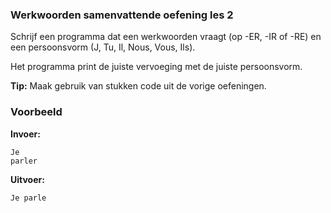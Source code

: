 ### Werkwoorden samenvattende oefening les 2
Schrijf een programma dat een werkwoorden vraagt (op -ER, -IR of -RE) en een persoonsvorm (J, Tu, Il, Nous, Vous, Ils).

Het programma print de juiste vervoeging met de juiste persoonsvorm.

**Tip:** Maak gebruik van stukken code uit de vorige oefeningen.


### Voorbeeld
**Invoer:**

    Je
    parler
    
**Uitvoer:**

    Je parle

